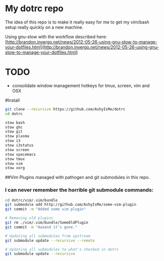 # My dotrc repo

The idea of this repo is to make it really easy for me to get my vim/bash setup really quickly on a new machine.

Using gnu-stow with the workflow described here: 
[http://brandon.invergo.net/news/2012-05-26-using-gnu-stow-to-manage-your-dotfiles.html](http://brandon.invergo.net/news/2012-05-26-using-gnu-stow-to-manage-your-dotfiles.html)

# TODO
- consolidate window management hotkeys for tmux, screen, vim and OSX

#Install
``` bash
git clone --recursive https://github.com/AshyIsMe/dotrc
cd dotrc

stow bash
stow ghc
stow git
stow plasma
stow i3
stow i3status
stow screen
stow spacemacs
stow tmux
stow vim
stow xorg
```


##Vim
Plugins managed with pathogen and git submodules in this repo.

### I can never remember the horrible git submodule commands:
``` bash
cd dotrc/vim/.vim/bundle
git submodule add http://github.com/AshyIsMe/some-vim-plugin
git commit -m "Added some vim plugin"

# Removing old plugins
git rm ./vim/.vim/bundle/SomeOldPlugin
git commit -m "Aaaand it's gone."

# Updating all submodules from upstream
git submodule update --recursive --remote

# Updating all submodules to what's checked in dotrc
git submodule update --recursive
```
